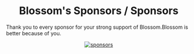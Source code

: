 <h1 align="center">Blossom's Sponsors / Sponsors</h1>

Thank you to every sponsor for your strong support of Blossom.Blossom is better because of you.

<p align="center">
  <a target="_blank" href="https://www.wangyunf.com/blossom-doc/guide/about/sponsor-list.html">
    <img alt="sponsors" src="https://www.wangyunf.com/bl/pic/home/bl/img/U1/pic/sponsor.svg">
  </a>
</p>